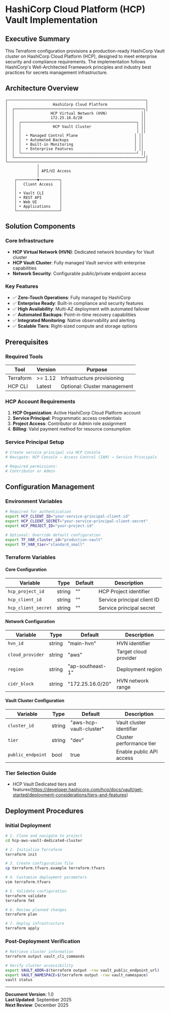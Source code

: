 # HashiCorp Cloud Platform (HCP) Vault Implementation

## Executive Summary

This Terraform configuration provisions a production-ready HashiCorp Vault cluster on HashiCorp Cloud Platform (HCP), designed to meet enterprise security and compliance requirements. The implementation follows HashiCorp's Well-Architected Framework principles and industry best practices for secrets management infrastructure.

## Architecture Overview

```
┌─────────────────────────────────────────────────────────────┐
│                    HashiCorp Cloud Platform                 │
│  ┌─────────────────────────────────────────────────────────┐│
│  │                HCP Virtual Network (HVN)               ││
│  │                172.25.16.0/20                          ││
│  │  ┌───────────────────────────────────────────────────┐ ││
│  │  │              HCP Vault Cluster                    │ ││
│  │  │                                                   │ ││
│  │  │  • Managed Control Plane                         │ ││
│  │  │  • Automated Backups                             │ ││
│  │  │  • Built-in Monitoring                           │ ││
│  │  │  • Enterprise Features                           │ ││
│  │  └───────────────────────────────────────────────────┘ ││
│  └─────────────────────────────────────────────────────────┘│
└─────────────────────────────────────────────────────────────┘
              │
              │ API/UI Access
              │
    ┌─────────▼─────────┐
    │   Client Access   │
    │                   │
    │ • Vault CLI       │
    │ • REST API        │
    │ • Web UI          │
    │ • Applications    │
    └───────────────────┘
```

## Solution Components

### Core Infrastructure
- **HCP Virtual Network (HVN)**: Dedicated network boundary for Vault cluster
- **HCP Vault Cluster**: Fully managed Vault service with enterprise capabilities
- **Network Security**: Configurable public/private endpoint access

### Key Features
- ✅ **Zero-Touch Operations**: Fully managed by HashiCorp
- ✅ **Enterprise Ready**: Built-in compliance and security features  
- ✅ **High Availability**: Multi-AZ deployment with automated failover
- ✅ **Automated Backups**: Point-in-time recovery capabilities
- ✅ **Integrated Monitoring**: Native observability and alerting
- ✅ **Scalable Tiers**: Right-sized compute and storage options

## Prerequisites

### Required Tools
| Tool | Version | Purpose |
|------|---------|---------|
| Terraform | >= 1.12 | Infrastructure provisioning |
| HCP CLI | Latest | Optional: Cluster management |

### HCP Account Requirements
1. **HCP Organization**: Active HashiCorp Cloud Platform account
2. **Service Principal**: Programmatic access credentials
3. **Project Access**: Contributor or Admin role assignment
4. **Billing**: Valid payment method for resource consumption

### Service Principal Setup
```bash
# Create service principal via HCP Console
# Navigate: HCP Console → Access Control (IAM) → Service Principals

# Required permissions:
# Contributor or Admin
```

## Configuration Management

### Environment Variables
```bash
# Required for authentication
export HCP_CLIENT_ID="your-service-principal-client-id"
export HCP_CLIENT_SECRET="your-service-principal-client-secret"
export HCP_PROJECT_ID="your-project-id"

# Optional: Override default configuration
export TF_VAR_cluster_id="production-vault"
export TF_VAR_tier="standard_small"
```

### Terraform Variables

#### Core Configuration
| Variable | Type | Default | Description |
|----------|------|---------|-------------|
| `hcp_project_id` | string | "" | HCP Project identifier |
| `hcp_client_id` | string | "" | Service principal client ID |
| `hcp_client_secret` | string | "" | Service principal secret |

#### Network Configuration
| Variable | Type | Default | Description |
|----------|------|---------|-------------|
| `hvn_id` | string | "main-hvn" | HVN identifier |
| `cloud_provider` | string | "aws" | Target cloud provider |
| `region` | string | "ap-southeast-1" | Deployment region |
| `cidr_block` | string | "172.25.16.0/20" | HVN network range |

#### Vault Cluster Configuration
| Variable | Type | Default | Description |
|----------|------|---------|-------------|
| `cluster_id` | string | "aws-hcp-vault-cluster" | Vault cluster identifier |
| `tier` | string | "dev" | Cluster performance tier |
| `public_endpoint` | bool | true | Enable public API access |

### Tier Selection Guide

* HCP Vault Dedicated tiers and features(https://developer.hashicorp.com/hcp/docs/vault/get-started/deployment-considerations/tiers-and-features)


## Deployment Procedures

### Initial Deployment
```bash
# 1. Clone and navigate to project
cd hcp-aws-vault-dedicated-cluster

# 2. Initialize Terraform
terraform init

# 3. Create configuration file
cp terraform.tfvars.example terraform.tfvars

# 4. Customize deployment parameters
vim terraform.tfvars

# 5. Validate configuration
terraform validate
terraform fmt

# 6. Review planned changes
terraform plan

# 7. Deploy infrastructure
terraform apply
```

### Post-Deployment Verification
```bash
# Retrieve cluster information
terraform output vault_cli_commands

# Verify cluster accessibility
export VAULT_ADDR=$(terraform output -raw vault_public_endpoint_url)
export VAULT_NAMESPACE=$(terraform output -raw vault_namespace)
vault status
```
---
**Document Version**: 1.0  
**Last Updated**: September 2025  
**Next Review**: December 2025
